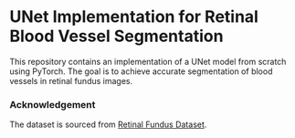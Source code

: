 # UNet Implementation for Retinal Blood Vessel Segmentation

This repository contains an implementation of a UNet model from scratch using PyTorch. The goal is to achieve accurate segmentation of blood vessels in retinal fundus images.

### Acknowledgement

The dataset is sourced from [Retinal Fundus Dataset](https://www.kaggle.com/datasets/abdallahwagih/retina-blood-vessel/data).